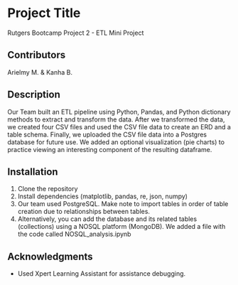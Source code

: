 # Project Title
Rutgers Bootcamp Project 2 - ETL Mini Project

## Contributors
Arielmy M. & Kanha B.

## Description
Our Team built an ETL pipeline using Python, Pandas, and Python dictionary methods to extract and transform the data. 
After we transformed the data, we created four CSV files and used the CSV file data to create an ERD and a table schema. 
Finally, we uploaded the CSV file data into a Postgres database for future use. 
We added an optional visualization (pie charts) to practice viewing an interesting component of the resulting dataframe.

## Installation
1. Clone the repository
2. Install dependencies (matplotlib, pandas, re, json, numpy)
3. Our team used PostgreSQL. Make note to import tables in order of table creation due to relationships between tables.
4. Alternatively, you can add the database and its related tables (collections) using a NOSQL platform (MongoDB). We added a file with the code called NOSQL_analysis.ipynb

## Acknowledgments
- Used Xpert Learning Assistant for assistance debugging.
